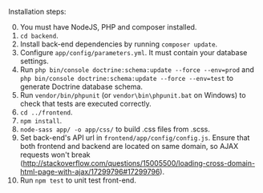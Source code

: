 Installation steps:

0. You must have NodeJS, PHP and composer installed.
1. `cd backend`.
2. Install back-end dependencies by running `composer update`.
3. Configure `app/config/parameters.yml`. It must contain your database settings.
4. Run `php bin/console doctrine:schema:update --force --env=prod` and `php bin/console doctrine:schema:update --force --env=test` to generate Doctrine database schema.
5. Run `vendor/bin/phpunit` (or `vendor\bin\phpunit.bat` on Windows) to check that tests are executed correctly.
6. `cd ../frontend`.
7. `npm install`.
8. `node-sass app/ -o app/css/` to build .css files from .scss.
9. Set back-end's API url in `frontend/app/config/config.js`. Ensure that both frontend and backend are located on same domain, so AJAX requests won't break (http://stackoverflow.com/questions/15005500/loading-cross-domain-html-page-with-ajax/17299796#17299796).
10. Run `npm test` to unit test front-end.
